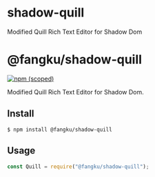 # shadow-quill
Modified Quill Rich Text Editor for Shadow Dom

# @fangku/shadow-quill

[![npm (scoped)](https://img.shields.io/badge/npm-shadow__quill-orange)](https://www.npmjs.com/package/@fangku/shadow-quill)

Modified Quill Rich Text Editor for Shadow Dom.

## Install

```
$ npm install @fangku/shadow-quill
```

## Usage

```js
const Quill = require("@fangku/shadow-quill");
```
